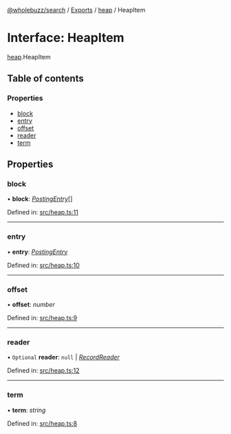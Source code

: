 [@wholebuzz/search](../README.md) / [Exports](../modules.md) / [heap](../modules/heap.md) / HeapItem

# Interface: HeapItem

[heap](../modules/heap.md).HeapItem

## Table of contents

### Properties

- [block](heap.heapitem.md#block)
- [entry](heap.heapitem.md#entry)
- [offset](heap.heapitem.md#offset)
- [reader](heap.heapitem.md#reader)
- [term](heap.heapitem.md#term)

## Properties

### block

• **block**: [*PostingEntry*](types.postingentry.md)[]

Defined in: [src/heap.ts:11](https://github.com/wholebuzz/search/blob/master/src/heap.ts#L11)

___

### entry

• **entry**: [*PostingEntry*](types.postingentry.md)

Defined in: [src/heap.ts:10](https://github.com/wholebuzz/search/blob/master/src/heap.ts#L10)

___

### offset

• **offset**: *number*

Defined in: [src/heap.ts:9](https://github.com/wholebuzz/search/blob/master/src/heap.ts#L9)

___

### reader

• `Optional` **reader**: ``null`` \| [*RecordReader*](../classes/record.recordreader.md)

Defined in: [src/heap.ts:12](https://github.com/wholebuzz/search/blob/master/src/heap.ts#L12)

___

### term

• **term**: *string*

Defined in: [src/heap.ts:8](https://github.com/wholebuzz/search/blob/master/src/heap.ts#L8)

